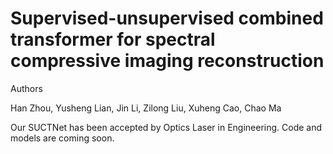 # Supervised-unsupervised combined transformer for spectral compressive imaging reconstruction

Authors

Han Zhou, Yusheng Lian, Jin Li, Zilong Liu, Xuheng Cao, Chao Ma

Our SUCTNet has been accepted by Optics Laser in Engineering. Code and models are coming soon.

